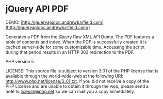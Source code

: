 jQuery API PDF
==============

DEMO: [http://jqueryapidoc.andrewbarfield.com](http://jqueryapidoc.andrewbarfield.com/)

Generates a PDF from the jQuery Raw XML API Dump. The PDF features a table
of contents and index. When the PDF is successfully created it is cached
server-side for some customizable time. Accessing the script during that
period results in an HTTP 302 redirection to the PDF.

PHP version 5

LICENSE: This source file is subject to version 3.01 of the PHP license
that is available through the world-wide-web at the following URI:
http://www.php.net/license/3_01.txt.  If you did not receive a copy of
the PHP License and are unable to obtain it through the web, please
send a note to license@php.net so we can mail you a copy immediately.
